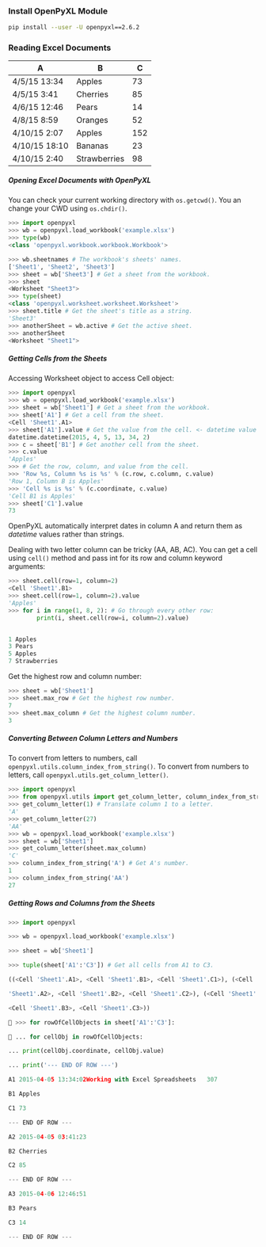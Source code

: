 ### Install OpenPyXL Module
```sh
pip install --user -U openpyxl==2.6.2
```


### Reading Excel Documents
| A             | B            | C   |
| ------------- | ------------ | --- |
| 4/5/15 13:34  | Apples       | 73  |
| 4/5/15 3:41   | Cherries     | 85  |
| 4/6/15 12:46  | Pears        | 14  |
| 4/8/15 8:59   | Oranges      | 52  |
| 4/10/15 2:07  | Apples       | 152 |
| 4/10/15 18:10 | Bananas      | 23  |
| 4/10/15 2:40  | Strawberries | 98  |

##### Opening Excel Documents with OpenPyXL
You can check your current working directory with `os.getcwd()`.
You an change your CWD using `os.chdir()`.
```py
>>> import openpyxl
>>> wb = openpyxl.load_workbook('example.xlsx')
>>> type(wb)
<class 'openpyxl.workbook.workbook.Workbook'>

>>> wb.sheetnames # The workbook's sheets' names.
['Sheet1', 'Sheet2', 'Sheet3']
>>> sheet = wb['Sheet3'] # Get a sheet from the workbook.
>>> sheet
<Worksheet "Sheet3">
>>> type(sheet)
<class 'openpyxl.worksheet.worksheet.Worksheet'>
>>> sheet.title # Get the sheet's title as a string.
'Sheet3'
>>> anotherSheet = wb.active # Get the active sheet.
>>> anotherSheet
<Worksheet "Sheet1">
```

##### Getting Cells from the Sheets
Accessing Worksheet object to access Cell object:
```py
>>> import openpyxl
>>> wb = openpyxl.load_workbook('example.xlsx')
>>> sheet = wb['Sheet1'] # Get a sheet from the workbook.
>>> sheet['A1'] # Get a cell from the sheet.
<Cell 'Sheet1'.A1>
>>> sheet['A1'].value # Get the value from the cell. <- datetime value
datetime.datetime(2015, 4, 5, 13, 34, 2)
>>> c = sheet['B1'] # Get another cell from the sheet.
>>> c.value
'Apples'
>>> # Get the row, column, and value from the cell.
>>> 'Row %s, Column %s is %s' % (c.row, c.column, c.value)
'Row 1, Column B is Apples'
>>> 'Cell %s is %s' % (c.coordinate, c.value)
'Cell B1 is Apples'
>>> sheet['C1'].value
73
```
OpenPyXL automatically interpret dates in column A and return them as *datetime* values rather than strings.

Dealing with two letter column can be tricky (AA, AB, AC). You can get a cell using `cell()` method and pass int for its row and column keyword arguments:
```py
>>> sheet.cell(row=1, column=2)
<Cell 'Sheet1'.B1>
>>> sheet.cell(row=1, column=2).value
'Apples'
>>> for i in range(1, 8, 2): # Go through every other row:
		print(i, sheet.cell(row=i, column=2).value)


1 Apples
3 Pears
5 Apples
7 Strawberries
```

Get the highest row and column number:
```py
>>> sheet = wb['Sheet1']
>>> sheet.max_row # Get the highest row number.
7
>>> sheet.max_column # Get the highest column number.
3
```

##### Converting Between Column Letters and Numbers
To convert from letters to numbers, call `openpyxl.utils.column_index_from_string()`.
To convert from numbers to letters, call `openpyxl.utils.get_column_letter()`.
```py
>>> import openpyxl
>>> from openpyxl.utils import get_column_letter, column_index_from_string
>>> get_column_letter(1) # Translate column 1 to a letter.
'A'
>>> get_column_letter(27)
'AA'
>>> wb = openpyxl.load_workbook('example.xlsx')
>>> sheet = wb['Sheet1']
>>> get_column_letter(sheet.max_column)
'C'
>>> column_index_from_string('A') # Get A's number.
1
>>> column_index_from_string('AA')
27
```

##### Getting Rows and Columns from the Sheets

```py
>>> import openpyxl

>>> wb = openpyxl.load_workbook('example.xlsx')

>>> sheet = wb['Sheet1']

>>> tuple(sheet['A1':'C3']) # Get all cells from A1 to C3.

((<Cell 'Sheet1'.A1>, <Cell 'Sheet1'.B1>, <Cell 'Sheet1'.C1>), (<Cell

'Sheet1'.A2>, <Cell 'Sheet1'.B2>, <Cell 'Sheet1'.C2>), (<Cell 'Sheet1'.A3>,

<Cell 'Sheet1'.B3>, <Cell 'Sheet1'.C3>))

 >>> for rowOfCellObjects in sheet['A1':'C3']:

 ... for cellObj in rowOfCellObjects:

... print(cellObj.coordinate, cellObj.value)

... print('--- END OF ROW ---')

A1 2015-04-05 13:34:02Working with Excel Spreadsheets   307

B1 Apples

C1 73

--- END OF ROW ---

A2 2015-04-05 03:41:23

B2 Cherries

C2 85

--- END OF ROW ---

A3 2015-04-06 12:46:51

B3 Pears

C3 14

--- END OF ROW ---
```
